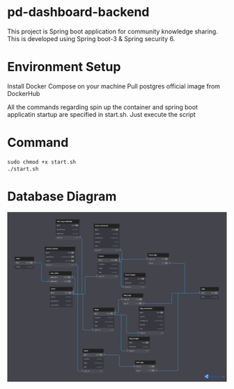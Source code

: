 # pd-dashboard-backend
This project is Spring boot application for community knowledge sharing. This is developed using Spring boot-3 & Spring security 6.

# Environment Setup
Install Docker Compose on your machine
Pull postgres official image from DockerHub

All the commands regarding spin up the container and spring boot applicatin startup are specified in start.sh. Just execute the script

# Command
    sudo chmod +x start.sh
    ./start.sh

# Database Diagram
![plot](./DbDiagram.png)

  
